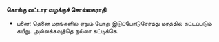 **கொங்கு வட்டார வழக்குச் சொல்லகராதி**
- பனை; தெனை மரங்களில் ஏறும் போது இடுப்போடுசேர்த்து மரத்தில் கட்டப்படும் கயிறு. அல்லக்கவுத்தெ நல்லா கட்டிக்கெ.

